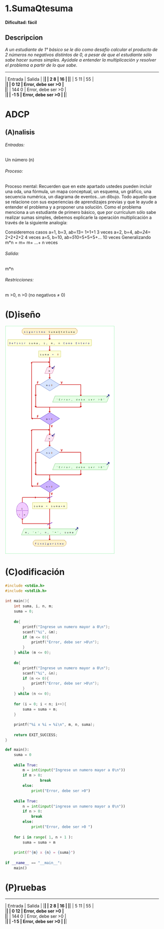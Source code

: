 
# 1.SumaQtesuma

#### Dificultad: fácil

## Descripcion

*A un estudiante de 1° básico se le dio como desafío calcular el producto de 2 números no negativos distintos de 0, a pesar de que el estudiante sólo sabe hacer sumas simples. Ayúdale a entender la multiplicación y resolver el problema a partir de lo que sabe.* 

 ______________________________________
|    Entrada    |	 Salida            | 
|______________________________________|
|   2    8	    |      16              | 
|______________________________________| 
|   5    11     |      55              |     
|______________________________________|
|   0    12     | Error, debe ser >0   |    
|______________________________________|
|  144    0     | Error, debe ser >0   |     
|______________________________________|
|  -1     5     | Error, debe ser >0   | 
|______________________________________|

# ADCP

## (A)nalisis

###### Entradas: 
Un número (n)

###### Proceso:
Proceso mental: Recuerden que en este apartado ustedes pueden incluir una oda, una fórmula, un mapa conceptual, un esquema, un gráfico, una secuencia numérica, un diagrama de eventos...un dibujo. Todo aquello que se relacione con sus experiencias de aprendizajes previas y que le ayude a entender el problema y a proponer una solución. Como el problema menciona a un estudiante de primero básico, que por currículum sólo sabe realizar sumas simples, debemos explicarle la operación multiplicación a través de la siguiente analogía: 

Consideremos casos
a=1, b=3, a*b=1*3= 1+1+1 3 veces
a=2, b=4, a*b=2*4= 2+2+2+2 4 veces
a=5, b=10, a*b=5*10=5+5+5+… 10 veces
Generalizando m*n = m+ m+ …+ n veces

###### Salida:
m*n

###### Restricciones:
m >0, n >0 (no negativos ≠ 0)

# (D)iseño
![](diagrama.png)

# (C)odificación
```c
#include <stdio.h>
#include <stdlib.h>

int main(){
    int suma, i, n, m;
    suma = 0;

    do{
        printf("Ingrese un numero mayor a 0\n");
        scanf("%i", &m);
        if (m <= 0){
            printf("Error, debe ser >0\n");
        }   
    } while (m <= 0);

    do{
        printf("Ingrese un numero mayor a 0\n");
        scanf("%i", &n);
        if (n <= 0){
            printf("Error, debe ser >0\n");
        }
    } while (n <= 0);  
     
    for (i = 0; i < n; i++){
        suma = suma + m;
    }

    printf("%i x %i = %i\n", m, n, suma);

    return EXIT_SUCCESS;
}
```
```py
def main():
    suma = 0
    
    while True:
        m = int(input("Ingrese un numero mayor a 0\n"))
        if m > 0:
                break
        else:
            print("Error, debe ser >0")
            
    while True:
        n = int(input("ingrese un numero mayor a 0\n"))
        if n > 0:
            break
        else:
            print("Error, debe ser >0 ")
            
    for i in range( 1, n + 1 ):
        suma = suma + m
    
    print(f"{m} x {n} = {suma}")
    
if __name__ == "__main__":
    main()
```

# (P)ruebas

 ______________________________________
|    Entrada    |	 Salida            | 
|______________________________________|
|   2    8	    |      16              | 
|______________________________________| 
|   5    11     |      55              |     
|______________________________________|
|   0    12     | Error, debe ser >0   |    
|______________________________________|
|  144    0     | Error, debe ser >0   |     
|______________________________________|
|  -1     5     | Error, debe ser >0   | 
|______________________________________|



